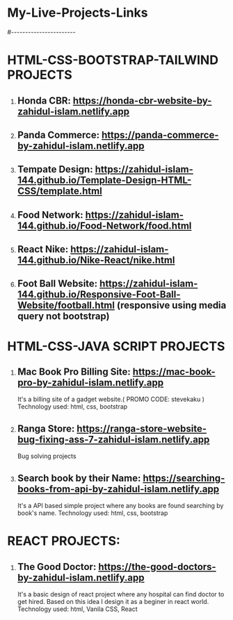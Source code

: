 # My-Live-Projects-Links
#-----------------------
# HTML-CSS-BOOTSTRAP-TAILWIND PROJECTS

1. ## Honda CBR: https://honda-cbr-website-by-zahidul-islam.netlify.app
2. ## Panda Commerce: https://panda-commerce-by-zahidul-islam.netlify.app
3. ## Tempate Design: https://zahidul-islam-144.github.io/Template-Design-HTML-CSS/template.html
4. ## Food Network: https://zahidul-islam-144.github.io/Food-Network/food.html
5. ## React Nike: https://zahidul-islam-144.github.io/Nike-React/nike.html
6. ## Foot Ball Website: https://zahidul-islam-144.github.io/Responsive-Foot-Ball-Website/football.html (responsive using media query not bootstrap)

# HTML-CSS-JAVA SCRIPT PROJECTS

1. ## Mac Book Pro Billing Site: https://mac-book-pro-by-zahidul-islam.netlify.app
   It's a billing site of a gadget website.( PROMO CODE: stevekaku )
   Technology used: html, css, bootstrap 
   
2. ## Ranga Store: https://ranga-store-website-bug-fixing-ass-7-zahidul-islam.netlify.app
   Bug solving projects
  
   
3. ## Search book by their Name: https://searching-books-from-api-by-zahidul-islam.netlify.app
   It's a API based simple project where any books are found searching by book's name. 
   Technology used: html, css, bootstrap
  

# REACT PROJECTS: 
1. ## The Good Doctor: https://the-good-doctors-by-zahidul-islam.netlify.app
   It's a basic design of react project where any hospital can find doctor to get hired. Based on this idea I design it as a beginer in react world. 
   Technology used: html, Vanila CSS, React
  
